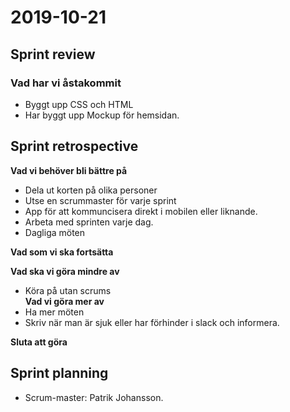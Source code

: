 # 2019-10-21

## Sprint review

### Vad har vi åstakommit
- Byggt upp CSS och HTML
- Har byggt upp Mockup för hemsidan.


## Sprint retrospective
**Vad vi behöver bli bättre på**
- Dela ut korten på olika personer 
- Utse en scrummaster för varje sprint
- App för att kommuncisera direkt i mobilen eller liknande.
- Arbeta med sprinten varje dag.
- Dagliga möten

**Vad som vi ska fortsätta**

**Vad ska vi göra mindre av**
- Köra på utan scrums \
**Vad vi göra mer av**
- Ha mer möten
- Skriv när man är sjuk eller har förhinder i slack och informera.

**Sluta att göra**

## Sprint planning
- Scrum-master: Patrik Johansson.